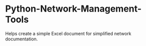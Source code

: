 # Python-Network-Management-Tools
Helps create a simple Excel document for simplified network documentation.
